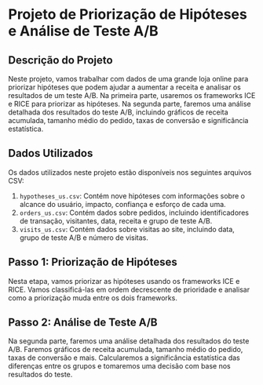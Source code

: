 # Projeto de Priorização de Hipóteses e Análise de Teste A/B

## Descrição do Projeto
Neste projeto, vamos trabalhar com dados de uma grande loja online para priorizar hipóteses que podem ajudar a aumentar a receita e analisar os resultados de um teste A/B. Na primeira parte, usaremos os frameworks ICE e RICE para priorizar as hipóteses. Na segunda parte, faremos uma análise detalhada dos resultados do teste A/B, incluindo gráficos de receita acumulada, tamanho médio do pedido, taxas de conversão e significância estatística.

## Dados Utilizados
Os dados utilizados neste projeto estão disponíveis nos seguintes arquivos CSV:

1. `hypotheses_us.csv`: Contém nove hipóteses com informações sobre o alcance do usuário, impacto, confiança e esforço de cada uma.
2. `orders_us.csv`: Contém dados sobre pedidos, incluindo identificadores de transação, visitantes, data, receita e grupo de teste A/B.
3. `visits_us.csv`: Contém dados sobre visitas ao site, incluindo data, grupo de teste A/B e número de visitas.

## Passo 1: Priorização de Hipóteses
Nesta etapa, vamos priorizar as hipóteses usando os frameworks ICE e RICE. Vamos classificá-las em ordem decrescente de prioridade e analisar como a priorização muda entre os dois frameworks.

## Passo 2: Análise de Teste A/B
Na segunda parte, faremos uma análise detalhada dos resultados do teste A/B. Faremos gráficos de receita acumulada, tamanho médio do pedido, taxas de conversão e mais. Calcularemos a significância estatística das diferenças entre os grupos e tomaremos uma decisão com base nos resultados do teste.

